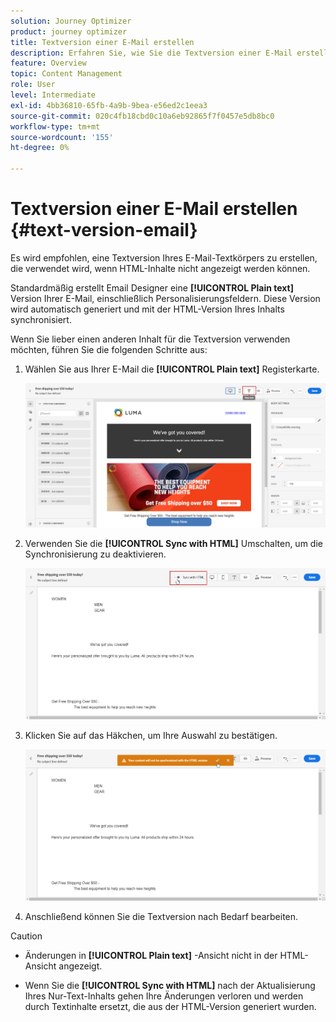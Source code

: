 ```yaml
---
solution: Journey Optimizer
product: journey optimizer
title: Textversion einer E-Mail erstellen
description: Erfahren Sie, wie Sie die Textversion einer E-Mail erstellen
feature: Overview
topic: Content Management
role: User
level: Intermediate
exl-id: 4bb36810-65fb-4a9b-9bea-e56ed2c1eea3
source-git-commit: 020c4fb18cbd0c10a6eb92865f7f0457e5db8bc0
workflow-type: tm+mt
source-wordcount: '155'
ht-degree: 0%

---
```


# Textversion einer E-Mail erstellen {#text-version-email}

Es wird empfohlen, eine Textversion Ihres E-Mail-Textkörpers zu erstellen, die verwendet wird, wenn HTML-Inhalte nicht angezeigt werden können.

Standardmäßig erstellt Email Designer eine **[!UICONTROL Plain text]** Version Ihrer E-Mail, einschließlich Personalisierungsfeldern. Diese Version wird automatisch generiert und mit der HTML-Version Ihres Inhalts synchronisiert.

Wenn Sie lieber einen anderen Inhalt für die Textversion verwenden möchten, führen Sie die folgenden Schritte aus:

1. Wählen Sie aus Ihrer E-Mail die **[!UICONTROL Plain text]** Registerkarte.

   ![](assets/text_version_3.png)

1. Verwenden Sie die **[!UICONTROL Sync with HTML]** Umschalten, um die Synchronisierung zu deaktivieren.

   ![](assets/text_version_1.png)

1. Klicken Sie auf das Häkchen, um Ihre Auswahl zu bestätigen.

   ![](assets/text_version_2.png)

1. Anschließend können Sie die Textversion nach Bedarf bearbeiten.

>[!CAUTION]
>
>* Änderungen in **[!UICONTROL Plain text]** -Ansicht nicht in der HTML-Ansicht angezeigt.
>
>* Wenn Sie die **[!UICONTROL Sync with HTML]** nach der Aktualisierung Ihres Nur-Text-Inhalts gehen Ihre Änderungen verloren und werden durch Textinhalte ersetzt, die aus der HTML-Version generiert wurden.

